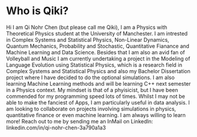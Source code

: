 # Who is Qiki?

Hi I am Qi Nohr Chen (but please call me Qiki), I am a Physics with Theoretical Physics student at the University of Manchester.
I am intrested in  Complex Systems and Statistical Physics, Non-Linear Dynamics, Quantum Mechanics, Probability and Stochastic, Quantitative Fianance and Machine Learning and Data Science. Besides that I am also an avid fan of Volleyball and Music
I am currently undertaking a project in the Modeling of Language Evolution using Statistical Physics, which is a research field in Complex Systems and Statistical Physics and also my Bachelor Dissertation project where I have decided to do the optional simulations. I am also learning Machine Learning methods and will be learning C++ next semester in a Physics context.
My mindset is that of a phyisicist, but I have been commended for my programming speed lots of times. Whilst I may not be able to make the fanciest of Apps, I am particularly useful in data analysis.
I am looking to collaborate on projects involving simulations in physics, quantitative finance or even machine learning. I am always willing to learn more!
Reach out to me by sending me an InMail on LinkedIn: linkedin.com/in/qi-nohr-chen-3a790a1a3

